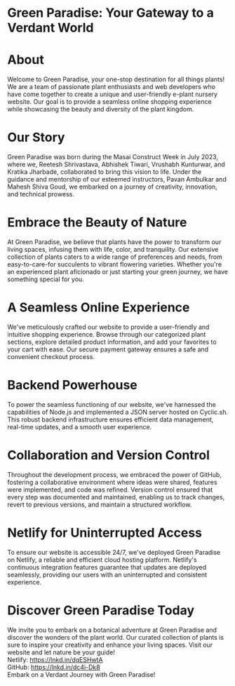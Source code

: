# Green Paradise: Your Gateway to a Verdant World


# About

Welcome to Green Paradise, your one-stop destination for all things plants! We are a team of passionate plant enthusiasts and web developers who have come together to create a unique and user-friendly e-plant nursery website. Our goal is to provide a seamless online shopping experience while showcasing the beauty and diversity of the plant kingdom.

# Our Story

Green Paradise was born during the Masai Construct Week in July 2023, where we, Reetesh Shrivastava, Abhishek Tiwari, Vrushabh Kunturwar, and Kratika Jharbade, collaborated to bring this vision to life. Under the guidance and mentorship of our esteemed instructors, Pavan Ambulkar and Mahesh Shiva Goud, we embarked on a journey of creativity, innovation, and technical prowess.

# Embrace the Beauty of Nature

At Green Paradise, we believe that plants have the power to transform our living spaces, infusing them with life, color, and tranquility. Our extensive collection of plants caters to a wide range of preferences and needs, from easy-to-care-for succulents to vibrant flowering varieties. Whether you're an experienced plant aficionado or just starting your green journey, we have something special for you.

# A Seamless Online Experience

We've meticulously crafted our website to provide a user-friendly and intuitive shopping experience. Browse through our categorized plant sections, explore detailed product information, and add your favorites to your cart with ease. Our secure payment gateway ensures a safe and convenient checkout process.

# Backend Powerhouse

To power the seamless functioning of our website, we've harnessed the capabilities of Node.js and implemented a JSON server hosted on Cyclic.sh. This robust backend infrastructure ensures efficient data management, real-time updates, and a smooth user experience.

# Collaboration and Version Control

Throughout the development process, we embraced the power of GitHub, fostering a collaborative environment where ideas were shared, features were implemented, and code was refined. Version control ensured that every step was documented and maintained, enabling us to track changes, revert to previous versions, and maintain a structured workflow.

# Netlify for Uninterrupted Access

To ensure our website is accessible 24/7, we've deployed Green Paradise on Netlify, a reliable and efficient cloud hosting platform. Netlify's continuous integration features guarantee that updates are deployed seamlessly, providing our users with an uninterrupted and consistent experience.

# Discover Green Paradise Today

We invite you to embark on a botanical adventure at Green Paradise and discover the wonders of the plant world. Our curated collection of plants is sure to inspire your creativity and enhance your living spaces. Visit our website and let nature be your guide!
<br>
Netlify: https://lnkd.in/dqESHwtA
<br>
GitHub: https://lnkd.in/dc4i-Dk8
<br>
Embark on a Verdant Journey with Green Paradise!

